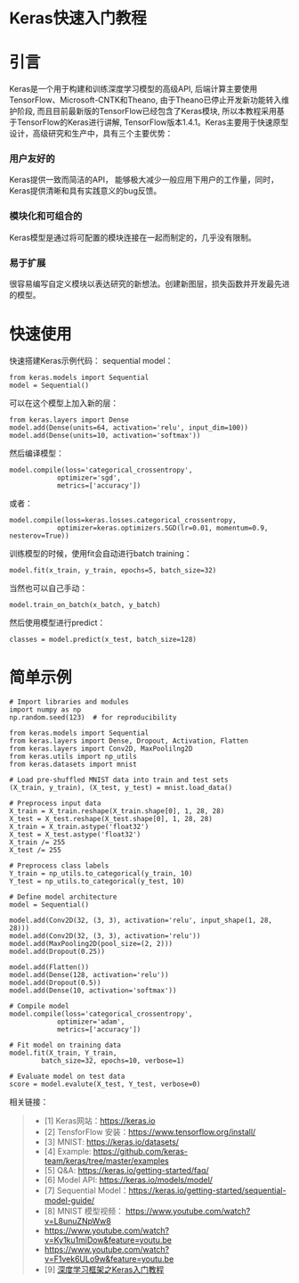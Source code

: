 # Keras快速入门教程


# 引言

Keras是一个用于构建和训练深度学习模型的高级API, 后端计算主要使用TensorFlow、Microsoft-CNTK和Theano, 由于Theano已停止开发新功能转入维护阶段, 而且目前最新版的TensorFlow已经包含了Keras模块, 所以本教程采用基于TensorFlow的Keras进行讲解, TensorFlow版本1.4.1。Keras主要用于快速原型设计，高级研究和生产中，具有三个主要优势：

### 用户友好的

Keras提供一致而简洁的API， 能够极大减少一般应用下用户的工作量，同时，Keras提供清晰和具有实践意义的bug反馈。

### 模块化和可组合的

Keras模型是通过将可配置的模块连接在一起而制定的，几乎没有限制。

### 易于扩展

很容易编写自定义模块以表达研究的新想法。创建新图层，损失函数并开发最先进的模型。

# 快速使用

快速搭建Keras示例代码：
sequential model：

```python?linenums
from keras.models import Sequential
model = Sequential()
```

可以在这个模型上加入新的层：

```python?linenums
from keras.layers import Dense
model.add(Dense(units=64, activation='relu', input_dim=100))
model.add(Dense(units=10, activation='softmax'))
```

然后编译模型：

```python?linenums
model.compile(loss='categorical_crossentropy',
            optimizer='sgd',
            metrics=['accuracy'])
```

或者：

```python?linenums
model.compile(loss=keras.losses.categorical_crossentropy,
            optimizer=keras.optimizers.SGD(lr=0.01, momentum=0.9, nesterov=True))

```

训练模型的时候，使用fit会自动进行batch training：

```python?linenums
model.fit(x_train, y_train, epochs=5, batch_size=32)
```

当然也可以自己手动：

```python?linenums
model.train_on_batch(x_batch, y_batch)
```

然后使用模型进行predict：

```python?linenums
classes = model.predict(x_test, batch_size=128)
```

# 简单示例

```python?linenums
# Import libraries and modules
import numpy as np
np.random.seed(123)  # for reproducibility

from keras.models import Sequential
from keras.layers import Dense, Dropout, Activation, Flatten
from keras.layers import Conv2D, MaxPoolilng2D
from keras.utils import np_utils
from keras.datasets import mnist

# Load pre-shuffled MNIST data into train and test sets
(X_train, y_train), (X_test, y_test) = mnist.load_data()

# Preprocess input data
X_train = X_train.reshape(X_train.shape[0], 1, 28, 28)
X_test = X_test.reshape(X_test.shape[0], 1, 28, 28)
X_train = X_train.astype('float32')
X_test = X_test.astype('float32')
X_train /= 255
X_test /= 255

# Preprocess class labels
Y_train = np_utils.to_categorical(y_train, 10)
Y_test = np_utils.to_categorical(y_test, 10)

# Define model architecture
model = Sequential()

model.add(Conv2D(32, (3, 3), activation='relu', input_shape(1, 28, 28)))
model.add(Conv2D(32, (3, 3), activation='relu'))
model.add(MaxPooling2D(pool_size=(2, 2)))
model.add(Dropout(0.25))

model.add(Flatten())
model.add(Dense(128, activation='relu'))
model.add(Dropout(0.5))
model.add(Dense(10, activation='softmax'))

# Compile model
model.compile(loss='categorical_crossentropy',
            optimizer='adam',
            metrics=['accuracy'])

# Fit model on training data
model.fit(X_train, Y_train,
        batch_size=32, epochs=10, verbose=1)

# Evaluate model on test data
score = model.evalute(X_test, Y_test, verbose=0)
```


相关链接：
> * [1] Keras网站：https://keras.io
> * [2] TensforFlow 安装：https://www.tensorflow.org/install/
> * [3] MNIST: https://keras.io/datasets/ 
> * [4] Example: https://github.com/keras-team/keras/tree/master/examples 
> * [5] Q&A: https://keras.io/getting-started/faq/ 
> * [6] Model API: https://keras.io/models/model/ 
> * [7] Sequential Model：https://keras.io/getting-started/sequential-model-guide/ 
> * [8] MNIST 模型视频： https://www.youtube.com/watch?v=L8unuZNpWw8 
> * https://www.youtube.com/watch?v=Ky1ku1miDow&feature=youtu.be 
> * https://www.youtube.com/watch?v=F1vek6ULo9w&feature=youtu.be
> * [9] [深度学习框架之Keras入门教程](https://blog.csdn.net/c602273091/article/details/78917069)
